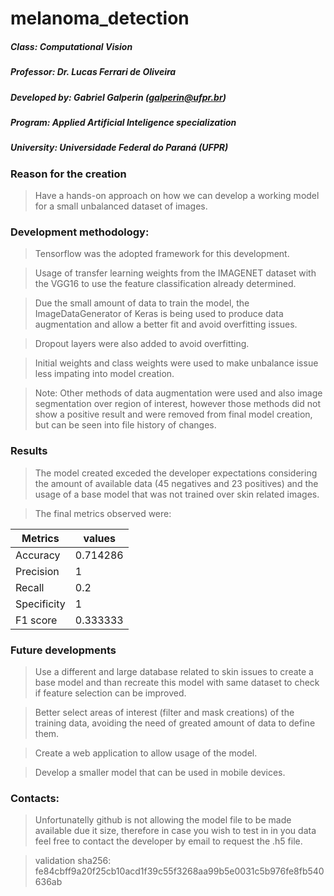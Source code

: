 # melanoma_detection

##### Class: Computational Vision
##### Professor: Dr. Lucas Ferrari de Oliveira
##### Developed by: Gabriel Galperin (galperin@ufpr.br)
##### Program: Applied Artificial Inteligence specialization
##### University: Universidade Federal do Paraná (UFPR)

### Reason for the creation
> Have a hands-on approach on how we can develop a working model for a small unbalanced dataset of images. 

### Development methodology:
> Tensorflow was the adopted framework for this development. 

> Usage of transfer learning weights from the IMAGENET dataset with the VGG16 to use the feature classification already determined.
 
> Due the small amount of data to train the model, the ImageDataGenerator of Keras is being used to produce data augmentation and allow a better fit and avoid overfitting issues.

> Dropout layers were also added to avoid overfitting. 

> Initial weights and class weights were used to make unbalance issue less impating into model creation.


> Note:  Other methods of data augmentation were used and also image segmentation over region of interest, however those methods did not show a positive result and were removed from final model creation, but can be seen into file history of changes. 

### Results
> The model created exceded the developer expectations considering the amount of available data (45 negatives and 23 positives) and the usage of a base model that was not trained over skin related images. 


> The final metrics observed were: 


  Metrics     |    values
------------- | -------------
   Accuracy   |    0.714286
   Precision  |    1
   Recall     |    0.2
 Specificity  |    1
   F1 score   |    0.333333

### Future developments
> Use a different and large database related to skin issues to create a base model and than recreate this model with same dataset to check if feature selection can be improved.

> Better select areas of interest (filter and mask creations) of the training data, avoiding the need of greated amount of data to define them.

> Create a web application to allow usage of the model.

> Develop a smaller model that can be used in mobile devices.

### Contacts:  
> Unfortunatelly github is not allowing the model file to be made available due it size, therefore in case you wish to test in in you data feel free to contact the developer by email to request the .h5 file.

> validation sha256: fe84cbff9a20f25cb10acd1f39c55f3268aa99b5e0031c5b976fe8fb540636ab
